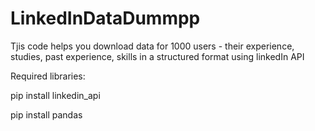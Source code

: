 # LinkedInDataDummpp

Tjis code helps you download data for 1000 users - their experience, studies, past experience, skills in a structured format using linkedIn API

Required libraries:

pip install linkedin_api

pip install pandas

